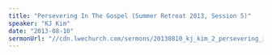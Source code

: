 ```yaml
---
title: "Persevering In The Gospel (Summer Retreat 2013, Session 5)"
speaker: "KJ Kim"
date: "2013-08-10"
sermonUrl: "//cdn.lwechurch.com/sermons/20130810_kj_kim_2_persevering_in_the_gospel.mp3"
---
```

